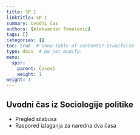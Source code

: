 ```yaml
---
title: SP I
linktitle: SP I
summary: Uvodni čas
authors: [Aleksandar Tomašević]
tags: []
categories: []
toc: true  # Show table of contents? true/false
type: docs  # Do not modify.
menu:
  spsr:
    parent: Časovi
    weight: 1
weight: 1
---
```


## Uvodni čas iz Sociologije politike

- Pregled silabusa
- Raspored izlaganja za naredna dva časa

